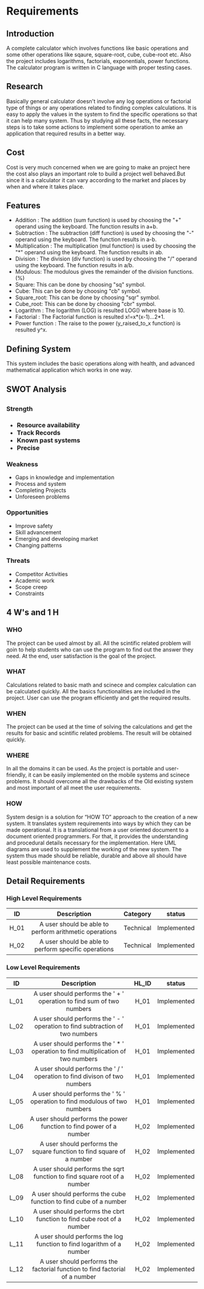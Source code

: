 <h1> Requirements </h1>

<h2> Introduction </h2>

A complete calculator which involves functions like basic operations and some other operations like sqaure, square-root, cube, cube-root etc. Also the project includes logarithms, factorials, exponentials, power functions. The calculator program is written in C language with proper testing cases.

<h2> Research </h2>

Basically general calculator doesn't involve any log operations or factorial type of things or any operations related to finding complex calculations. It is easy to apply the values in the system to find the specific operations so that it can help many system. Thus by studying all these facts, the necessary steps is to take some actions to implement some operation to amke an application that required results in a better way.

<h2> Cost </h2>

Cost is very much concerned when we are going to make an project here the cost also plays an important role to build a project well behaved.But since it is a calculator it can vary according to the market and places by when and where it takes place.

<h2> Features </h2>

* Addition : The addition (sum function) is used by choosing the "+" operand using the keyboard. The function results in a+b.
* Subtraction : The subtraction (diff function) is used by choosing the "-" operand using the keyboard. The function results in a-b.
* Multiplication : The multiplication (mul function) is used by choosing the "*" operand using the keyboard. The function results in ab.
* Division : The division (div function) is used by choosing the "/" operand using the keyboard. The function results in a/b.
* Modulous: The modulous gives the remainder of the division functions.(%)
* Square: This can be done by choosing "sq" symbol.
* Cube: This can be done by choosing "cb" symbol.
* Square_root: This can be done by choosing "sqr" symbol.
* Cube_root: This can be done by choosing "cbr" symbol.
* Logarithm : The logarithm (LOG) is resulted LOG() where base is 10.
* Factorial : The Factorial function is resulted x!=x*(x-1)...2*1.
* Power function : The raise to the power (y_raised_to_x function) is resulted y^x.

<h2> Defining System </h2>

This system includes the basic operations along with health, and advanced mathematical application which works in one way.

<h2> SWOT Analysis <h2>
  
<h3>Strength<h3>
  
* Resource availability
* Track Records
* Known past systems
* Precise

<h3>Weakness</h3>
  
* Gaps in knowledge and implementation
* Process and system
* Completing Projects
* Unforeseen problems
<h3>Opportunities</h3>
  
* Improve safety
* Skill advancement
* Emerging and developing market
* Changing patterns

<h3>Threats</h3>
  
* Competitor Activities
* Academic work
* Scope creep
* Constraints

<h2> 4 W's and 1 H </h2>

<h3> WHO </h3>
The project can be used almost by all. All the scintific related problem will goin to help students who can use the program to find out the answer they need. At the end, user satisfaction is the goal of the project.

<h3> WHAT </h3>
Calculations related to basic math and scinece and complex calculation can be calculated quickly. All the basics functionalities are included in the project. User can use the program efficiently and get the required results.

<h3> WHEN </h3>
The project can be used at the time of solving the calculations and get the results for basic and scintific related problems. The result will be obtained quickly.

<h3> WHERE </h3>
In all the domains it can be used. As the project is portable and user-friendly, it can be easily implemented on the mobile systems and scinece problems. It should overcome all the drawbacks of the Old existing system and most important of all meet the user requirements.

<h3> HOW </h3>
System design is a solution for “HOW TO” approach to the creation of a new system. It translates system requirements into ways by which they can be made operational. It is a translational from a user oriented document to a document oriented programmers. For that, it provides the understanding and procedural details necessary for the implementation. Here UML diagrams are used to supplement the working of the new system. The system thus made should be reliable, durable and above all should have least possible maintenance costs.

<h2> Detail Requirements </h2>

<h3> High Level Requirements </h3>

|ID|	Description|	Category	|status|
|:----:|:-----:|:-----:|:------:|
|H_01|	A user should be able to perform arithmetic operations	|Technical	|Implemented|
|H_02	|A user should be able to perform specific operations|	Technical	|Implemented|


<h3> Low Level Requirements </h3>

|ID	|Description|	HL_ID	|status|
|:----:|:------:|:-----:|:------:|
|L_01|	A user should performs the ' + ' operation to find sum of two numbers|	H_01|	Implemented|
|L_02|	A user should performs the ' - ' operation to find subtraction of two numbers|	H_01|	Implemented|
|L_03|	A user should performs the ' * ' operation to find multiplication of two numbers|	H_01|	Implemented|
|L_04|	A user should performs the ' / ' operation to find divison of two numbers|	H_01|	Implemented|
|L_05|	A user should performs the ' % ' operation to find modulous of two numbers|	H_01|	Implemented|
|L_06|	A user should performs the power function to find power of a number|	H_02|	Implemented|
|L_07|	A user should performs the square function to find square of a number|	H_02|	Implemented|
|L_08|	A user should performs the sqrt function to find square root of a number|	H_02|	Implemented|
|L_09|	A user should performs the cube function to find cube  of a number|	H_02|	Implemented|
|L_10|	A user should performs the cbrt function to find cube root of a number|	H_02|	Implemented|
|L_11|	A user should performs the log function to find logarithm of a number|	H_02|	Implemented|
|L_12|	A user should performs the factorial function to find factorial of a number|	H_02|	Implemented|

